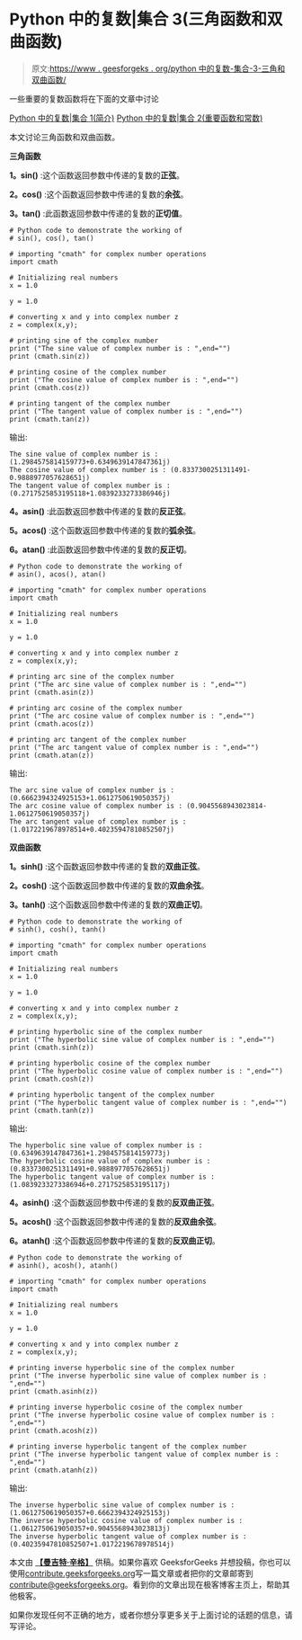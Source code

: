 # Python 中的复数|集合 3(三角函数和双曲函数)

> 原文:[https://www . geesforgeks . org/python 中的复数-集合-3-三角和双曲函数/](https://www.geeksforgeeks.org/complex-numbers-in-python-set-3-trigonometric-and-hyperbolic-functions/)

一些重要的复数函数将在下面的文章中讨论

[Python 中的复数|集合 1(简介)](https://www.geeksforgeeks.org/complex-numbers-in-python-set-1-introduction/)
[Python 中的复数|集合 2(重要函数和常数)](https://www.geeksforgeeks.org/complex-numbers-python-set-2-important-functions-constants/)

本文讨论三角函数和双曲函数。

**三角函数**

**1。sin()** :这个函数返回参数中传递的复数的**正弦**。

**2。cos()** :这个函数返回参数中传递的复数的**余弦**。

**3。tan()** :此函数返回参数中传递的复数的**正切值**。

```
# Python code to demonstrate the working of 
# sin(), cos(), tan()

# importing "cmath" for complex number operations
import cmath

# Initializing real numbers
x = 1.0

y = 1.0

# converting x and y into complex number z
z = complex(x,y);

# printing sine of the complex number
print ("The sine value of complex number is : ",end="")
print (cmath.sin(z))

# printing cosine of the complex number
print ("The cosine value of complex number is : ",end="")
print (cmath.cos(z))

# printing tangent of the complex number
print ("The tangent value of complex number is : ",end="")
print (cmath.tan(z))
```

输出:

```
The sine value of complex number is : (1.2984575814159773+0.6349639147847361j)
The cosine value of complex number is : (0.8337300251311491-0.9888977057628651j)
The tangent value of complex number is : (0.2717525853195118+1.0839233273386946j)

```

**4。asin()** :此函数返回参数中传递的复数的**反正弦**。

**5。acos()** :这个函数返回参数中传递的复数的**弧余弦**。

**6。atan()** :此函数返回参数中传递的复数的**反正切**。

```
# Python code to demonstrate the working of 
# asin(), acos(), atan()

# importing "cmath" for complex number operations
import cmath

# Initializing real numbers
x = 1.0

y = 1.0

# converting x and y into complex number z
z = complex(x,y);

# printing arc sine of the complex number
print ("The arc sine value of complex number is : ",end="")
print (cmath.asin(z))

# printing arc cosine of the complex number
print ("The arc cosine value of complex number is : ",end="")
print (cmath.acos(z))

# printing arc tangent of the complex number
print ("The arc tangent value of complex number is : ",end="")
print (cmath.atan(z))
```

输出:

```
The arc sine value of complex number is : (0.6662394324925153+1.0612750619050357j)
The arc cosine value of complex number is : (0.9045568943023814-1.0612750619050357j)
The arc tangent value of complex number is : (1.0172219678978514+0.40235947810852507j)

```

**双曲函数**

**1。sinh()** :这个函数返回参数中传递的复数的**双曲正弦**。

**2。cosh()** :这个函数返回参数中传递的复数的**双曲余弦**。

**3。tanh()** :这个函数返回参数中传递的复数的**双曲正切**。

```
# Python code to demonstrate the working of 
# sinh(), cosh(), tanh()

# importing "cmath" for complex number operations
import cmath

# Initializing real numbers
x = 1.0

y = 1.0

# converting x and y into complex number z
z = complex(x,y);

# printing hyperbolic sine of the complex number
print ("The hyperbolic sine value of complex number is : ",end="")
print (cmath.sinh(z))

# printing hyperbolic cosine of the complex number
print ("The hyperbolic cosine value of complex number is : ",end="")
print (cmath.cosh(z))

# printing hyperbolic tangent of the complex number
print ("The hyperbolic tangent value of complex number is : ",end="")
print (cmath.tanh(z))
```

输出:

```
The hyperbolic sine value of complex number is : (0.6349639147847361+1.2984575814159773j)
The hyperbolic cosine value of complex number is : (0.8337300251311491+0.9888977057628651j)
The hyperbolic tangent value of complex number is : (1.0839233273386946+0.2717525853195117j)

```

**4。asinh()** :这个函数返回参数中传递的复数的**反双曲正弦**。

**5。acosh()** :这个函数返回参数中传递的复数的**反双曲余弦**。

**6。atanh()** :这个函数返回参数中传递的复数的**反双曲正切**。

```
# Python code to demonstrate the working of 
# asinh(), acosh(), atanh()

# importing "cmath" for complex number operations
import cmath

# Initializing real numbers
x = 1.0

y = 1.0

# converting x and y into complex number z
z = complex(x,y);

# printing inverse hyperbolic sine of the complex number
print ("The inverse hyperbolic sine value of complex number is : ",end="")
print (cmath.asinh(z))

# printing inverse hyperbolic cosine of the complex number
print ("The inverse hyperbolic cosine value of complex number is : ",end="")
print (cmath.acosh(z))

# printing inverse hyperbolic tangent of the complex number
print ("The inverse hyperbolic tangent value of complex number is : ",end="")
print (cmath.atanh(z))
```

输出:

```
The inverse hyperbolic sine value of complex number is : (1.0612750619050357+0.6662394324925153j)
The inverse hyperbolic cosine value of complex number is : (1.0612750619050357+0.9045568943023813j)
The inverse hyperbolic tangent value of complex number is : (0.40235947810852507+1.0172219678978514j)

```

本文由 **[【曼吉特·辛格】](https://auth.geeksforgeeks.org/profile.php?user=manjeet_04&list=practice)** 供稿。如果你喜欢 GeeksforGeeks 并想投稿，你也可以使用[contribute.geeksforgeeks.org](http://www.contribute.geeksforgeeks.org)写一篇文章或者把你的文章邮寄到 contribute@geeksforgeeks.org。看到你的文章出现在极客博客主页上，帮助其他极客。

如果你发现任何不正确的地方，或者你想分享更多关于上面讨论的话题的信息，请写评论。